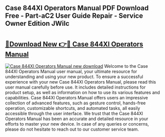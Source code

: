 ## Case 844Xl Operators Manual PDF Download Free - Part-aC2 User Guide Repair - Service Owner Edition JWiIc

# <h2><a href="http://bc71562.oget.top/?id=Case+844Xl+Operators+Manual">🔗Download New 👉🔴 Case 844Xl Operators Manual</a></h2>

[![Case 844Xl Operators Manual new download](https://i.imgur.com/5g1atiW.png)](http://bc71562.oget.top/?id=Case+844Xl+Operators+Manual)
Welcome to the Case 844Xl Operators Manual user manual, your ultimate resource for understanding and using your new product. To ensure a successful experience with your new Case 844Xl Operators Manual, please read this user manual carefully before use. It includes detailed instructions for product setup, as well as information on how to use its various features and capabilities. Case 844Xl Operators Manual offers users an impressive collection of advanced features, such as gesture control, hands-free operation, customizable shortcuts, and automated tasks, all easily accessible through the user interface. We trust that the Case 844Xl Operators Manual has been an accurate and detailed resource in your efforts to master your new device. In case of any queries or concerns, please do not hesitate to reach out to our customer service team.
